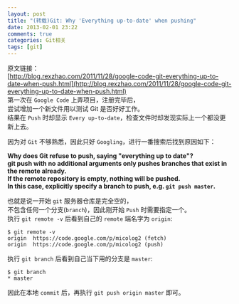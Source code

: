 ```yaml
---
layout: post
title: "(转载)Git: Why 'Everything up-to-date' when pushing"
date: 2013-02-01 23:22
comments: true
categories: Git相关
tags: [git]
---
```

原文链接：  
[http://blog.rexzhao.com/2011/11/28/google-code-git-everything-up-to-date-when-push.html](http://blog.rexzhao.com/2011/11/28/google-code-git-everything-up-to-date-when-push.html)  
第一次在 `Google Code` 上弄项目，注册完毕后，  
尝试增加一个新文件用以测试 Git 是否好好工作。  
结果在 `Push` 时却显示 `Every up-to-date`，检查文件时却发现实际上一个都没更新上去。  
<!-- more -->
因为对 `Git` 不够熟悉，因此只好 `Googling`，进行一番搜索后找到原因如下：  

__Why does Git refuse to push, saying "everything up to date"?  
git push with no additional arguments only pushes branches that exist in the remote already.   
If the remote repository is empty, nothing will be pushed.   
In this case, explicitly specify a branch to push, e.g. `git push master`.__  

也就是说一开始 `git` 服务器仓库是完全空的，  
不包含任何一个分支(`branch`)，因此刚开始 `Push` 时需要指定一个。  
执行 `git remote -v` 后看到自己的 `remote` 端名字为 `origin`:  
<pre><code>$ git remote -v
origin  https://code.google.com/p/micolog2 (fetch) 
origin  https://code.google.com/p/micolog2 (push)
</code></pre>
执行 `git branch` 后看到自己当下用的分支是 `master`:  
<pre><code>$ git branch 
* master
</code></pre>
因此在本地 `commit` 后，再执行 `git push origin master` 即可。  



